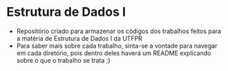# Estrutura de Dados I

* Repositório criado para armazenar os códigos dos trabalhos feitos para a matéria de Estrutura de Dados I da UTFPR
* Para saber mais sobre cada trabalho, sinta-se a vontade para navegar em cada diretório, pois dentro deles haverá um README explicando sobre o que o trabalho se trata ;)